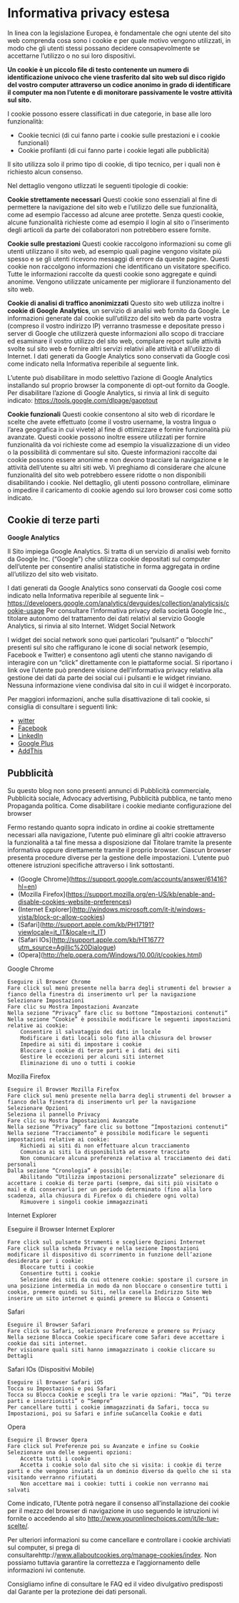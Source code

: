 # Informativa privacy estesa

In linea con la legislazione Europea, è fondamentale che ogni utente del sito web comprenda cosa sono i cookie e per quale motivo vengono utilizzati, in modo che gli utenti stessi possano decidere consapevolmente se accettarne l’utilizzo o no sui loro dispositivi.

**Un cookie è un piccolo file di testo contenente un numero di identificazione univoco che viene trasferito dal sito web sul disco rigido del vostro computer attraverso un codice anonimo in grado di identificare il computer ma non l’utente e di monitorare passivamente le vostre attività sul sito.**

I cookie possono essere classificati in due categorie, in base alle loro funzionalità:

- Cookie tecnici (di cui fanno parte i cookie sulle prestazioni e i cookie funzionali)
- Cookie profilanti (di cui fanno parte i cookie legati alle pubblicità)

Il sito utilizza solo il primo tipo di cookie, di tipo tecnico, per i quali non è richiesto alcun consenso.

Nel dettaglio vengono utlizzati le seguenti tipologie di cookie:

**Cookie strettamente necessari**
Questi cookie sono essenziali al fine di permettere la navigazione del sito web e l’utilizzo delle sue funzionalità, come ad esempio l’accesso ad alcune aree protette. Senza questi cookie, alcune funzionalità richieste come ad esempio il login al sito o l’inserimento degli articoli da parte dei collaboratori non potrebbero essere fornite.

**Cookie sulle prestazioni**
Questi cookie raccolgono informazioni su come gli utenti utilizzano il sito web, ad esempio quali pagine vengono visitate più spesso e se gli utenti ricevono messaggi di errore da queste pagine. Questi cookie non raccolgono informazioni che identificano un visitatore specifico. Tutte le informazioni raccolte da questi cookie sono aggregate e quindi anonime. Vengono utilizzate unicamente per migliorare il funzionamento del sito web.

**Cookie di analisi di traffico anonimizzati**
Questo sito web utilizza inoltre i **cookie di Google Analytics**, un servizio di analisi web fornito da Google. Le informazioni generate dal cookie sull’utilizzo del sito web da parte vostra (compreso il vostro indirizzo IP) verranno trasmesse e depositate presso i server di Google che utilizzerà queste informazioni allo scopo di tracciare ed esaminare il vostro utilizzo del sito web, compilare report sulle attività svolte sul sito web e fornire altri servizi relativi alle attività e all’utilizzo di Internet. I dati generati da Google Analytics sono conservati da Google così come indicato nella Informativa reperibile al seguente link.

L’utente può disabilitare in modo selettivo l’azione di Google Analytics installando sul proprio browser la componente di opt-out fornito da Google. Per disabilitare l’azione di Google Analytics, si rinvia al link di seguito indicato: https://tools.google.com/dlpage/gaoptout

**Cookie funzionali**
Questi cookie consentono al sito web di ricordare le scelte che avete effettuato (come il vostro username, la vostra lingua o l’area geografica in cui vivete) al fine di ottimizzare e fornire funzionalità più avanzate. Questi cookie possono inoltre essere utilizzati per fornire funzionalità da voi richieste come ad esempio la visualizzazione di un video o la possibilità di commentare sul sito. Queste informazioni raccolte dai cookie possono essere anonime e non devono tracciare la navigazione e le attività dell’utente su altri siti web. Vi preghiamo di considerare che alcune funzionalità del sito web potrebbero essere ridotte o non disponibili disabilitando i cookie. Nel dettaglio, gli utenti possono controllare, eliminare o impedire il caricamento di cookie agendo sui loro browser così come sotto indicato.

## Cookie di terze parti
**Google Analytics**

Il Sito impiega Google Analytics. Si tratta di un servizio di analisi web fornito da Google Inc. (“Google”) che utilizza cookie depositati sul computer dell’utente per consentire analisi statistiche in forma aggregata in ordine all’utilizzo del sito web visitato.

I dati generati da Google Analytics sono conservati da Google così come indicato nella Informativa reperibile al seguente link – https://developers.google.com/analytics/devguides/collection/analyticsjs/cookie-usage
Per consultare l’informativa privacy della società Google Inc., titolare autonomo del trattamento dei dati relativi al servizio Google Analytics, si rinvia al sito Internet.
Widget Social Network

I widget dei social network sono quei particolari “pulsanti” o “blocchi” presenti sul sito che raffigurano le icone di social network (esempio, Facebook e Twitter) e consentono agli utenti che stanno navigando di interagire con un “click” direttamente con le piattaforme social. Si riportano i link ove l’utente può prendere visione dell’informativa privacy relativa alla gestione dei dati da parte dei social cui i pulsanti e le widget rinviano. Nessuna informazione viene condivisa dal sito in cui il widget è incorporato.

Per maggiori informazioni, anche sulla disattivazione di tali cookie, si consiglia di consultare i seguenti link:

- [witter](http://twitter.com/privacy)
- [Facebook](https://www.facebook.com/help/cookies)
- [LinkedIn](https://www.linkedin.com/legal/cookie_policy)
- [Google Plus](http://www.google.it/intl/it/policies/technologies/cookies/)
- [AddThis](http://www.addthis.com/privacy/privacy-policy)

## Pubblicità

Su questo blog non sono presenti annunci di Pubblicità commerciale, Pubblicità sociale, Advocacy advertising, Pubblicità pubblica, ne tanto meno Propaganda politica.
Come disabilitare i cookie mediante configurazione del browser

Fermo restando quanto sopra indicato in ordine ai cookie strettamente necessari alla navigazione, l’utente può eliminare gli altri cookie attraverso la funzionalità a tal fine messa a disposizione dal Titolare tramite la presente informativa oppure direttamente tramite il proprio browser.
Ciascun browser presenta procedure diverse per la gestione delle impostazioni. L’utente può ottenere istruzioni specifiche attraverso i link sottostanti.

- (Google Chrome](https://support.google.com/accounts/answer/61416?hl=en)
- (Mozilla Firefox](https://support.mozilla.org/en-US/kb/enable-and-disable-cookies-website-preferences)
- (Internet Explorer](http://windows.microsoft.com/it-it/windows-vista/block-or-allow-cookies)
- (Safari](http://support.apple.com/kb/PH17191?viewlocale=it_IT&locale=it_IT)
- (Safari IOs](http://support.apple.com/kb/HT1677?utm_source=Agillic%20Dialogue)
- (Opera](http://help.opera.com/Windows/10.00/it/cookies.html)

Google Chrome

    Eseguire il Browser Chrome
    Fare click sul menù presente nella barra degli strumenti del browser a fianco della finestra di inserimento url per la navigazione
    Selezionare Impostazioni
    Fare clic su Mostra Impostazioni Avanzate
    Nella sezione “Privacy” fare clic su bottone “Impostazioni contenuti“
    Nella sezione “Cookie” è possibile modificare le seguenti impostazioni relative ai cookie:
        Consentire il salvataggio dei dati in locale
        Modificare i dati locali solo fino alla chiusura del browser
        Impedire ai siti di impostare i cookie
        Bloccare i cookie di terze parti e i dati dei siti
        Gestire le eccezioni per alcuni siti internet
        Eliminazione di uno o tutti i cookie

Mozilla Firefox

    Eseguire il Browser Mozilla Firefox
    Fare click sul menù presente nella barra degli strumenti del browser a fianco della finestra di inserimento url per la navigazione
    Selezionare Opzioni
    Seleziona il pannello Privacy
    Fare clic su Mostra Impostazioni Avanzate
    Nella sezione “Privacy” fare clic su bottone “Impostazioni contenuti“
    Nella sezione “Tracciamento” è possibile modificare le seguenti impostazioni relative ai cookie:
        Richiedi ai siti di non effettuare alcun tracciamento
        Comunica ai siti la disponibilità ad essere tracciato
        Non comunicare alcuna preferenza relativa al tracciamento dei dati personali
    Dalla sezione “Cronologia” è possibile:
        Abilitando “Utilizza impostazioni personalizzate” selezionare di accettare i cookie di terze parti (sempre, dai siti più visitato o mai) e di conservarli per un periodo determinato (fino alla loro scadenza, alla chiusura di Firefox o di chiedere ogni volta)
        Rimuovere i singoli cookie immagazzinati

Internet Explorer

Eseguire il Browser Internet Explorer

    Fare click sul pulsante Strumenti e scegliere Opzioni Internet
    Fare click sulla scheda Privacy e nella sezione Impostazioni modificare il dispositivo di scorrimento in funzione dell’azione desiderata per i cookie:
        Bloccare tutti i cookie
        Consentire tutti i cookie
        Selezione dei siti da cui ottenere cookie: spostare il cursore in una posizione intermedia in modo da non bloccare o consentire tutti i cookie, premere quindi su Siti, nella casella Indirizzo Sito Web inserire un sito internet e quindi premere su Blocca o Consenti

Safari

    Eseguire il Browser Safari
    Fare click su Safari, selezionare Preferenze e premere su Privacy
    Nella sezione Blocca Cookie specificare come Safari deve accettare i cookie dai siti internet.
    Per visionare quali siti hanno immagazzinato i cookie cliccare su Dettagli

Safari IOs  (Dispositivi Mobile)

    Eseguire il Browser Safari iOS
    Tocca su Impostazioni e poi Safari
    Tocca su Blocca Cookie e scegli tra le varie opzioni: “Mai”, “Di terze parti e inserzionisti” o “Sempre”
    Per cancellare tutti i cookie immagazzinati da Safari, tocca su Impostazioni, poi su Safari e infine suCancella Cookie e dati

Opera

    Eseguire il Browser Opera
    Fare click sul Preferenze poi su Avanzate e infine su Cookie
    Selezionare una delle seguenti opzioni:
        Accetta tutti i cookie
        Accetta i cookie solo dal sito che si visita: i cookie di terze parti e che vengono inviati da un dominio diverso da quello che si sta visitando verranno rifiutati
        Non accettare mai i cookie: tutti i cookie non verranno mai salvati

Come indicato, l’Utente potrà negare il consenso all’installazione dei cookie per il mezzo del browser di navigazione in uso seguendo le istruzioni ivi fornite o accedendo al sito http://www.youronlinechoices.com/it/le-tue-scelte/.

Per ulteriori informazioni su come cancellare e controllare i cookie archiviati sul computer, si prega di consultarehttp://www.allaboutcookies.org/manage-cookies/index. Non possiamo tuttavia garantire la correttezza e l’aggiornamento delle informazioni ivi contenute.

Consigliamo infine di consultare le FAQ ed il video divulgativo predisposti dal Garante per la protezione dei dati personali.

